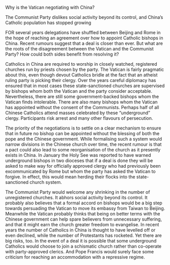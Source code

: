 Why is the Vatican negotiating with China?

The Communist Party dislikes social activity beyond its control, and China’s Catholic population has stopped growing

FOR several years delegations have shuffled between Beijing and Rome in the hope of reaching an agreement over how to appoint Catholic bishops in China. Recent rumours suggest that a deal is closer than ever. But what are the roots of the disagreement between the Vatican and the Communist Party? How could both sides benefit from resolving it?

Catholics in China are required to worship in closely watched, registered churches run by priests chosen by the party. The Vatican is fairly pragmatic about this, even though devout Catholics bridle at the fact that an atheist ruling party is picking their clergy. Over the years careful diplomacy has ensured that in most cases these state-sanctioned churches are supervised by bishops whom both the Vatican and the party consider acceptable. Nevertheless, there are still some government-backed bishops whom the Vatican finds intolerable. There are also many bishops whom the Vatican has appointed without the consent of the Communists. Perhaps half of all Chinese Catholics attend masses celebrated by these “underground” clergy. Participants risk arrest and many other flavours of persecution.

The priority of the negotiations is to settle on a clear mechanism to ensure that in future no bishop can be appointed without the blessing of both the pope and the Chinese government. While formalising such a system would narrow divisions in the Chinese church over time, the recent rumour is that a pact could also lead to some reorganisation of the church as it presently exists in China. In January the Holy See was reported to have warned underground bishops in two dioceses that if a deal is done they will be asked to make way for officially approved clergy who had previously been excommunicated by Rome but whom the party has asked the Vatican to forgive. In effect, this would mean herding their flocks into the state-sanctioned church system.

The Communist Party would welcome any shrinking in the number of unregistered churches. It abhors social activity beyond its control. It probably also believes that a formal accord on bishops would be a big step towards persuading the Vatican to move its embassy from Taiwan to Beijing. Meanwhile the Vatican probably thinks that being on better terms with the Chinese government can help spare believers from unnecessary suffering, and that it might earn the church greater freedom to evangelise. In recent years the number of Catholics in China is thought to have levelled off or even declined, while the number of Protestants has rocketed. Yet there are big risks, too. In the event of a deal it is possible that some underground Catholics would choose to join a schismatic church rather than co-operate with party-approved clerics. And Pope Francis would surely face some criticism for reaching an accommodation with a repressive regime.